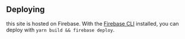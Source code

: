 

## Deploying

this site is hosted on Firebase. With the [Firebase CLI](https://firebase.google.com/docs/cli/) installed, you can deploy with `yarn build && firebase deploy`.